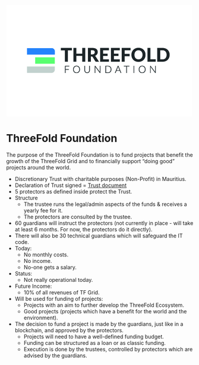 ![threefold foundation logo](./img/threefoldfoundation_logo.jpg)

# ThreeFold Foundation

The purpose of the ThreeFold Foundation is to fund projects that benefit the growth of the ThreeFold Grid and to financially support “doing good” projects around the world.

- Discretionary Trust with charitable purposes (Non-Profit) in Mauritius. 
- Declaration of Trust signed = [Trust document](https://drive.google.com/file/d/1RCGFEesMzbMLzyqVGo1zYA_pA0UEBmLy/view?usp=sharing)
- 5 protectors as defined inside protect the Trust.
- Structure
    - The trustee runs the legal/admin aspects of the funds & receives a yearly fee for it.
    - The protectors are consulted by the trustee.
- 60 guardians will instruct the protectors (not currently in place - will take at least 6 months. For now, the protectors do it directly).
- There will also be 30 technical guardians which will safeguard the IT code.
- Today:
    - No monthly costs.
    - No income.
    - No-one gets a salary.
- Status: 
    - Not really operational today.
- Future Income: 
    - 10% of all revenues of TF Grid.
- Will be used for funding of projects:
    - Projects with an aim to further develop the ThreeFold Ecosystem.
    - Good projects (projects which have a benefit for the world and the environment).
- The decision to fund a project is made by the guardians, just like in a blockchain, and approved by the protectors.
    - Projects will need to have a well-defined funding budget.
    - Funding can be structured as a loan or as classic funding.
    - Execution is done by the trustees, controlled by protectors which are advised by the guardians.